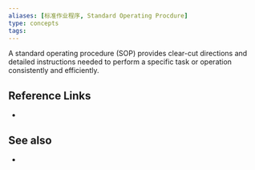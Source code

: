 ```yaml
---
aliases: [标准作业程序, Standard Operating Procdure]
type: concepts
tags:
---
```

A standard operating procedure (SOP) provides clear-cut directions and detailed instructions needed to perform a specific task or operation consistently and efficiently.

## Reference Links

- 

## See also

- 